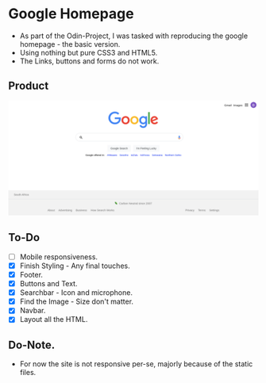 # Google Homepage
- As part of the Odin-Project, I was tasked with reproducing the google homepage - the basic version.
- Using nothing but pure CSS3 and HTML5.
- The Links, buttons and forms do not work.

## Product
![Finished Image](Product.png)

## To-Do
- [ ] Mobile responsiveness.
- [x] Finish Styling - Any final touches.
- [x] Footer.
- [x] Buttons and Text.
- [x] Searchbar - Icon and microphone.
- [x] Find the Image - Size don't matter.
- [x] Navbar.
- [x] Layout all the HTML.

## Do-Note.
+ For now the site is not responsive per-se, majorly because of the static files.